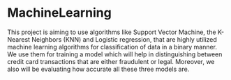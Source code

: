 # MachineLearning
This project is aiming to use algorithms like Support Vector Machine, the K-Nearest Neighbors (KNN) and Logistic regression, that are highly utilized machine learning algorithms for classification of data in a binary manner. We use them for training a model which will help in distinguishing between credit card transactions that are either fraudulent or legal. Moreover, we also will be evaluating how accurate all these three models are.
